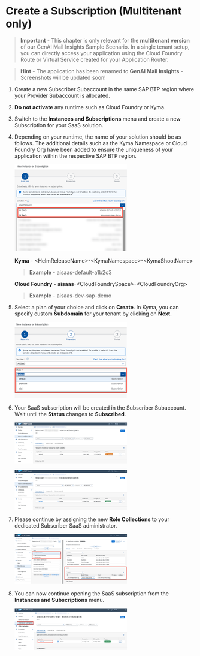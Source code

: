 # Create a Subscription (Multitenant only)

> **Important** - This chapter is only relevant for the **multitenant version** of our GenAI Mail Insights Sample Scenario. In a single tenant setup, you can directly access your application using the Cloud Foundry Route or Virtual Service created for your Application Router. 

> **Hint** - The application has been renamed to **GenAI Mail Insights** - Screenshots will be updated soon!


1. Create a new Subscriber Subaccount in the same SAP BTP region where your Provider Subaccount is allocated. 

2. **Do not activate** any runtime such as Cloud Foundry or Kyma. 

3. Switch to the **Instances and Subscriptions** menu and create a new Subscription for your SaaS solution.

4. Depending on your runtime, the name of your solution should be as follows. The additional details such as the Kyma Namespace or Cloud Foundry Org have been added to ensure the uniqueness of your application within the respective SAP BTP region. 

    [<img src="./images/PGExt_CreateSubs.png" width="300"/>](./images/PGExt_CreateSubs.png?raw=true)

    **Kyma** - \<HelmReleaseName>-\<KymaNamespace>-\<KymaShootName>

    > **Example** - aisaas-default-a1b2c3

    **Cloud Foundry** - **aisaas**-\<CloudFoundrySpace>-\<CloudFoundryOrg>

    > **Example** - aisaas-dev-sap-demo

5. Select a plan of your choice and click on **Create**. In Kyma, you can specify custom **Subdomain** for your tenant by clicking on **Next**.

    [<img src="./images/PGExt_SelectPlan.png" width="300"/>](./images/PGExt_SelectPlan.png?raw=true)

6. Your SaaS subscription will be created in the Subscriber Subaccount. Wait until the **Status** changes to **Subscribed**. 

    [<img src="./images/PGExt_SubsProcessing.png" width="300"/>](./images/PGExt_SubsProcessing.png?raw=true)

    [<img src="./images/PGExt_SubsSubscribed.png" width="300"/>](./images/PGExt_SubsSubscribed.png?raw=true)

7. Please continue by assigning the new **Role Collections** to your dedicated Subscriber SaaS administrator.

    [<img src="./images/PGExt_AssignRC.png" width="300"/>](./images/PGExt_AssignRC.png?raw=true)

8. You can now continue opening the SaaS subscription from the **Instances and Subscriptions** menu. 

    [<img src="./images/PGExt_OpenSubs.png" width="300"/>](./images/PGExt_OpenSubs.png?raw=true)

    